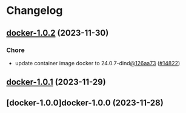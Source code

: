 # Changelog



## [docker-1.0.2](https://github.com/truecharts/charts/compare/docker-1.0.1...docker-1.0.2) (2023-11-30)

### Chore

- update container image docker to 24.0.7-dind[@126aa73](https://github.com/126aa73) ([#14822](https://github.com/truecharts/charts/issues/14822))
  
  


## [docker-1.0.1](https://github.com/truecharts/charts/compare/docker-1.0.0...docker-1.0.1) (2023-11-29)




## [docker-1.0.0]docker-1.0.0 (2023-11-28)

